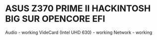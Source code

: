 
# ASUS Z370 PRIME II HACKINTOSH BIG SUR OPENCORE EFI

  Audio - working 
  VideCard (Intel UHD 630) - working
  Network - working
  

